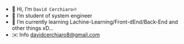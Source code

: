 - 👋 Hi, I’m ``David Cerchiaro``🔥
- 📖 I’m student of system engineer 
- 🌱 I’m currently learning Lachine-Learning/Front-dEnd/Back-End  and other things xD...
- ✉️ Info davidcerchiaro8@gmail.com

<!---
DaElias/DaElias is a ✨ special ✨ repository because its `README.md` (this file) appears on your GitHub profile.
You can click the Preview link to take a look at your changes.
--->
